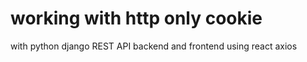 # working with http only cookie

with python django REST API backend and frontend using react axios
